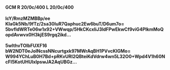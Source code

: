 #### GCM R 20/0c/400 L 20/0c/400
**lcY/RmzMZMBBp/ee**<br/>**KIaGk5Nb/9fTz/2sa30IuR7Qaphuc2Ew6buT/D6um7o=**<br/>**5bvfIdWRTe06w1x92+VWwqp/5HkCKcxliJ3ldFPwEkwCf9viG4PlkmMoQopdAvwvx0H3kjES9rgq2ikd...**<br/><br/>
**5wIthvTOlbFUXF16**<br/>**bW2NDT0eJolNcssNNcurtgxk97MWrAqBH1PVvcKIGMo=**<br/>**W994YChLuB0H7Bd+pRKvURI2QBteiKdVdrw4wn5L32O0+Wpd4V1h60NcFI5KotUHUlxlpswJA2AqUBGz...**